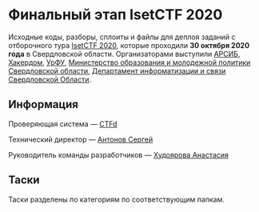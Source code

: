 # Финальный этап IsetCTF 2020

Исходные коды, разборы, сплоиты и файлы для деплоя заданий с отборочного тура [IsetCTF 2020](https://2020.isetctf.aciso.ru/), которые проходили **30 октября 2020 года** в Свердловской области. Организаторами выступили [АРСИБ](http://aciso.ru), [Хакердом](http://hackerdom.ru), [УрФУ](https://urfu.ru/ru/), [Министерство образования и молодежной политики Свердловской области](https://minobraz.egov66.ru/), [Департамент информатизации и связи Свердловской Области](https://dis.midural.ru/).

## Информация

Проверяющая система — [CTFd](https://github.com/CTFd/CTFd/)

Технический директор — [Антонов Сергей](https://t.me/thesiegfried)

Руководитель команды разработчиков — [Худоярова Анастасия](https://t.me/Neprincessa_v_99)

## Таски

Таски разделены по категориям по соответствующим папкам.
